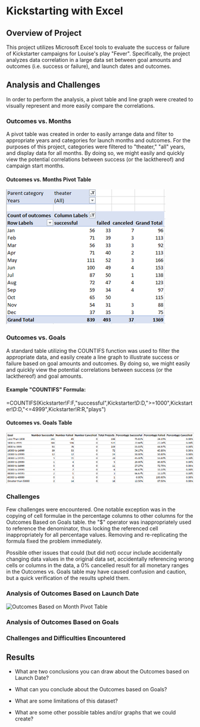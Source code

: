 # Kickstarting with Excel

## Overview of Project
This project utilizes Microsoft Excel tools to evaluate the success or failure of Kickstarter campaigns for Louise's play "Fever". Specifically, the project analyzes data correlation in a large data set between goal amounts and outcomes (i.e. success or failure), and launch dates and outcomes.

## Analysis and Challenges
In order to perform the analysis, a pivot table and line graph were created to visually represent and more easily compare the correlations.  

### Outcomes vs. Months
A pivot table was created in order to easily arrange data and filter to appropriate years and categories for launch months and outcomes. For the purposes of this project, categories were filtered to "theater," "all" years, and display data for all months. By doing so, we might easily and quickly view the potential correlations between success (or the lackthereof) and campaign start months.
#### Outcomes vs. Months Pivot Table
![Outcomes Based on Month Pivot Table](resources/Outcomes_Launch_Pivot.PNG)

### Outcomes vs. Goals
A standard table utilizing the COUNTIFS function was used to filter the appropriate data, and easily create a line graph to illustrate success or failure based on goal amounts and outcomes.  By doing so, we might easily and quickly view the potential correlations between success (or the lackthereof) and goal amounts.
#### Example "COUNTIFS" Formula:  
=COUNTIFS(Kickstarter!$F:$F,"successful",Kickstarter!$D:$D,">=1000",Kickstarter!$D:$D,"<=4999",Kickstarter!$R:$R,"plays")
#### Outcomes vs. Goals Table
![Outcomes Based on Goals Table](resources/Outcomes_Goals_Table.PNG)

### Challenges
Few challenges were encountered.  One notable exception was in the copying of cell formulae in the percentage columns to other columns for the Outcomes Based on Goals table.  the "$" operator was inappropriately used to reference the denominator, thus locking the referenced cell inappropriately for all percentage values.  Removing and re-replicating the formula fixed the problem immediately.

Possible other issues that could (but did not) occur include accidentally changing data values in the original data set, accidentally referencing wrong cells or columns in the data, a 0% cancelled result for all monetary ranges in the Outcomes vs. Goals table may have caused confusion and caution, but a quick verification of the results upheld them.

### Analysis of Outcomes Based on Launch Date
![Outcomes Based on Month Pivot Table]()

### Analysis of Outcomes Based on Goals

### Challenges and Difficulties Encountered

## Results

- What are two conclusions you can draw about the Outcomes based on Launch Date?

- What can you conclude about the Outcomes based on Goals?

- What are some limitations of this dataset?

- What are some other possible tables and/or graphs that we could create?
